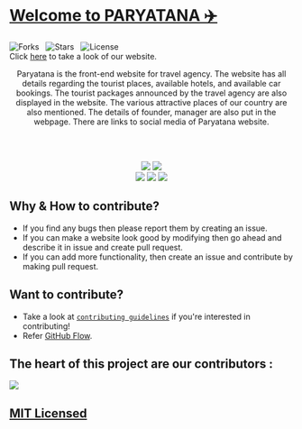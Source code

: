 # [Welcome to PARYATANA ✈️](https://arun9739.github.io/Paryatana/)
![Forks](https://badgen.net/github/forks/Arun9739/Paryatana?icon=github&scale=1.2&color=red&cache=300) &nbsp;
![Stars](https://badgen.net/github/stars/Arun9739/Paryatana?icon=https://upload.wikimedia.org/wikipedia/commons/a/a3/Orange_star.svg&scale=1.2&color=orange&cache=300) &nbsp;
![License](https://badgen.net/badge/license/MIT/purple?scale=1.2) &nbsp;<br>
Click [here](https://arun9739.github.io/Paryatana/) to take a look of our website.
<p align="center">
Paryatana is the front-end website for travel agency. The website has all details regarding the tourist places, available hotels, and available car bookings. The tourist packages announced by the travel agency are also displayed in the website. The various attractive places of our country are also mentioned. The details of founder, manager are also put in the webpage. There are links to social media of Paryatana website.
</p>

<br> <br>

<p align="center">

<img src="https://forthebadge.com/images/badges/built-by-developers.svg"/>
<img src="https://forthebadge.com/images/badges/uses-brains.svg"/>
<br>
<img src="https://forthebadge.com/images/badges/made-with-javascript.svg"/>
<img src="https://forthebadge.com/images/badges/powered-by-responsibility.svg"/>
<img src="https://forthebadge.com/images/badges/built-with-love.svg"/>

<p>

## Why & How to contribute?
- If you find any bugs then please report them by creating an issue. 
- If you can make a website look good by modifying then go ahead and describe it in issue and create pull request. 
- If you can add more functionality, then create an issue and contribute by making pull request.
 
## Want to contribute?
- Take a look at [`contributing guidelines`](Contributing.md) if you're interested in contributing!
- Refer [GitHub Flow](https://guides.github.com/introduction/flow).

## The heart of this project are our contributors : 

<a href="https://github.com/Arun9739/Paryatana/graphs/contributors">
  <img src="https://contrib.rocks/image?repo=Arun9739/Paryatana"/>
</a>

## [MIT Licensed](https://github.com/Arun9739/Paryatana/blob/main/LICENSE)


